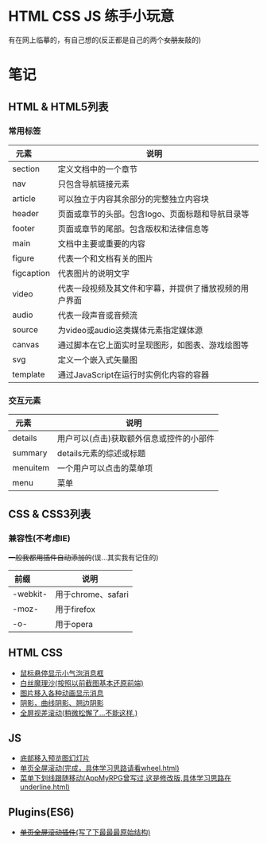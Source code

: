 # HTML CSS JS 练手小玩意
有在网上临摹的，有自己想的(反正都是自己的两个<del>女朋友</del>敲的)
# 笔记
## HTML & HTML5列表
### 常用标签
| 元素       | 说明    |
| --------   | -----|
| section    | 定义文档中的一个章节  |
| nav        | 只包含导航链接元素    |
| article    | 可以独立于内容其余部分的完整独立内容块|
| header     | 页面或章节的头部。包含logo、页面标题和导航目录等|
| footer     | 页面或章节的尾部。包含版权和法律信息等|
| main       | 文档中主要或重要的内容|
| figure     | 代表一个和文档有关的图片|
| figcaption | 代表图片的说明文字|
| video      | 代表一段视频及其文件和字幕，并提供了播放视频的用户界面|
| audio      | 代表一段声音或音频流|
| source     | 为video或audio这类媒体元素指定媒体源|
| canvas     | 通过脚本在它上面实时呈现图形，如图表、游戏绘图等|
| svg        | 定义一个嵌入式矢量图|
| template   | 通过JavaScript在运行时实例化内容的容器|
### 交互元素
| 元素       | 说明    |
| --------   | -----|
| details    | 用户可以(点击)获取额外信息或控件的小部件  |
| summary    | details元素的综述或标题|
| menuitem   | 一个用户可以点击的菜单项|
| menu       | 菜单|
## CSS & CSS3列表
### 兼容性(不考虑IE)
<del>一般我都用插件自动添加的</del>(误...其实我有记住的)  

| 前缀       | 说明  |
| --------   | -----|
| -webkit-   | 用于chrome、safari|
| -moz-      | 用于firefox|
| -o-        | 用于opera|
## HTML CSS
- [鼠标悬停显示小气泡消息框](https://gutrse3321.github.io/my-front-practice/tooltips/)
- [白丝魔理沙(按照以前截图基本还原前端)](https://gutrse3321.github.io/my-front-practice/Marisa/)
- [图片移入各种动画显示消息](https://gutrse3321.github.io/my-front-practice/phototextshow/)
- [阴影，曲线阴影、翘边阴影](https://gutrse3321.github.io/my-front-practice/boxshadow/)
- [全屏视差滚动(稍微松懈了...不能这样.)](https://gutrse3321.github.io/my-front-practice/parallax/)
## JS
- [底部移入预览图幻灯片](https://gutrse3321.github.io/my-front-practice/showpicslider/)
- [单页全屏滚动(完成，具体学习思路请看wheel.html)](https://gutrse3321.github.io/my-front-practice/fullpage/)
- [菜单下划线跟随移动(AppMyRPG曾写过,这是修改版,具体学习思路在underline.html)](https://gutrse3321.github.io/my-front-practice/navunderline/)
## Plugins(ES6)
- [<del>单页全屏滚动插件</del>(写了下最最最原始结构)](https://gutrse3321.github.io/my-front-practice/tomo-fullpage/)